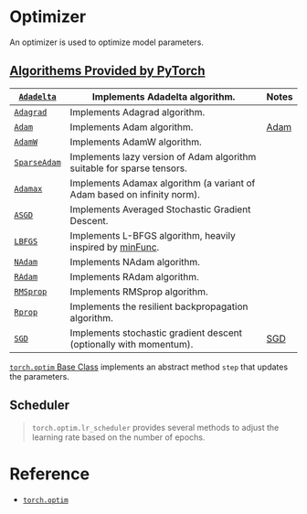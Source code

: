 # Optimizer

An optimizer is used to optimize model parameters. 

## [Algorithems Provided by PyTorch](https://pytorch.org/docs/stable/optim.html#algorithms)

| [`Adadelta`](https://pytorch.org/docs/stable/generated/torch.optim.Adadelta.html#torch.optim.Adadelta) | Implements Adadelta algorithm.                               | Notes             |
| ------------------------------------------------------------ | ------------------------------------------------------------ | ----------------- |
| [`Adagrad`](https://pytorch.org/docs/stable/generated/torch.optim.Adagrad.html#torch.optim.Adagrad) | Implements Adagrad algorithm.                                |                   |
| [`Adam`](https://pytorch.org/docs/stable/generated/torch.optim.Adam.html#torch.optim.Adam) | Implements Adam algorithm.                                   | [Adam](./Adam.md) |
| [`AdamW`](https://pytorch.org/docs/stable/generated/torch.optim.AdamW.html#torch.optim.AdamW) | Implements AdamW algorithm.                                  |                   |
| [`SparseAdam`](https://pytorch.org/docs/stable/generated/torch.optim.SparseAdam.html#torch.optim.SparseAdam) | Implements lazy version of Adam algorithm suitable for sparse tensors. |                   |
| [`Adamax`](https://pytorch.org/docs/stable/generated/torch.optim.Adamax.html#torch.optim.Adamax) | Implements Adamax algorithm (a variant of Adam based on infinity norm). |                   |
| [`ASGD`](https://pytorch.org/docs/stable/generated/torch.optim.ASGD.html#torch.optim.ASGD) | Implements Averaged Stochastic Gradient Descent.             |                   |
| [`LBFGS`](https://pytorch.org/docs/stable/generated/torch.optim.LBFGS.html#torch.optim.LBFGS) | Implements L-BFGS algorithm, heavily inspired by [minFunc](https://www.cs.ubc.ca/~schmidtm/Software/minFunc.html). |                   |
| [`NAdam`](https://pytorch.org/docs/stable/generated/torch.optim.NAdam.html#torch.optim.NAdam) | Implements NAdam algorithm.                                  |                   |
| [`RAdam`](https://pytorch.org/docs/stable/generated/torch.optim.RAdam.html#torch.optim.RAdam) | Implements RAdam algorithm.                                  |                   |
| [`RMSprop`](https://pytorch.org/docs/stable/generated/torch.optim.RMSprop.html#torch.optim.RMSprop) | Implements RMSprop algorithm.                                |                   |
| [`Rprop`](https://pytorch.org/docs/stable/generated/torch.optim.Rprop.html#torch.optim.Rprop) | Implements the resilient backpropagation algorithm.          |                   |
| [`SGD`](https://pytorch.org/docs/stable/generated/torch.optim.SGD.html#torch.optim.SGD) | Implements stochastic gradient descent (optionally with momentum). | [SGD](./SGD.md)   |

[`torch.optim` Base Class](https://pytorch.org/docs/stable/optim.html#base-class) implements an abstract method `step` that updates the parameters. 

## Scheduler

> `torch.optim.lr_scheduler` provides several methods to adjust the learning rate based on the number of epochs.





# Reference

- [`torch.optim`](https://pytorch.org/docs/stable/optim.html#module-torch.optim)

